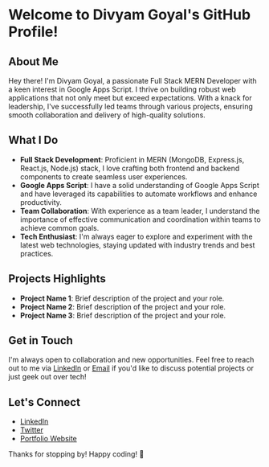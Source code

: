 # Welcome to Divyam Goyal's GitHub Profile!

## About Me
Hey there! I'm Divyam Goyal, a passionate Full Stack MERN Developer with a keen interest in Google Apps Script. I thrive on building robust web applications that not only meet but exceed expectations. With a knack for leadership, I've successfully led teams through various projects, ensuring smooth collaboration and delivery of high-quality solutions.

## What I Do
- **Full Stack Development**: Proficient in MERN (MongoDB, Express.js, React.js, Node.js) stack, I love crafting both frontend and backend components to create seamless user experiences.
- **Google Apps Script**: I have a solid understanding of Google Apps Script and have leveraged its capabilities to automate workflows and enhance productivity.
- **Team Collaboration**: With experience as a team leader, I understand the importance of effective communication and coordination within teams to achieve common goals.
- **Tech Enthusiast**: I'm always eager to explore and experiment with the latest web technologies, staying updated with industry trends and best practices.

## Projects Highlights
- **Project Name 1**: Brief description of the project and your role.
- **Project Name 2**: Brief description of the project and your role.
- **Project Name 3**: Brief description of the project and your role.

## Get in Touch
I'm always open to collaboration and new opportunities. Feel free to reach out to me via [LinkedIn](https://www.linkedin.com/in/divyam-goyal-792410175/) or [Email](divyamgoyal878@gmail.com) if you'd like to discuss potential projects or just geek out over tech!

## Let's Connect
- [LinkedIn](https://www.linkedin.com/in/divyam-goyal-792410175/)
- [Twitter](https://twitter.com/Divyamgoyal878)
- [Portfolio Website](https://divyam-goyal-resume.netlify.app/)

Thanks for stopping by! Happy coding! 🚀
